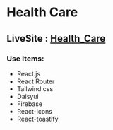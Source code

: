 # Health Care 

## LiveSite : [Health_Care]()


### Use Items:
- React.js
- React Router
- Tailwind css
- Daisyui
- Firebase
- React-icons
- React-toastify